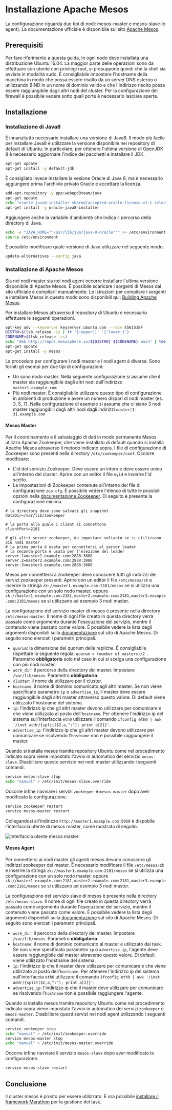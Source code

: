 # Installazione Apache Mesos
La configurazione riguarda due tipi di nodi: mesos-master e mesos-slave (o agent). La documentazione ufficiale è disponibile sul sito
[Apache Mesos](http://mesos.apache.org/).

## Prerequisiti
Per fare riferimento a questa guida, in ogni nodo deve installata una distribuzione Ubuntu 16.04.
La maggior parte delle operazioni sono da effettuare con utente con privilegi root, si presuppone quindi che la shell sia avviata in modalità sudo.
È consigliabile impostare l'hostname della macchina in modo che possa essere risolto da un server DNS esterno o utilizzando BIND in un nome di dominio valido
e che l'indirizzo risolto possa essere raggiungibile dagli altri nodi del cluster.
Per la configurazione del firewall è possibile vedere sotto quali porte è necessario lasciare aperte.

## Installazione

### Installazione di Java8
È innanzitutto necessario installare una versione di Java8. Il modo più facile per installare Java8 è utilizzare la versione disponibile nei repository di
default di Ubuntu. In particolare, per ottenere l'ultima versione di OpenJDK 8 è necessario aggiornare l'indice dei pacchetti e installare il JDK.
```bash
apt-get update
apt-get install -y default-jdk
```
È consigliato invece installare la vesione Oracle di Java 8, ma è necessario aggiungere prima l'archivio privato Oracle e accettare la licenza.
```bash
add-apt-repository -y ppa:webupd8team/java
apt-get update
echo "oracle-java8-installer shared/accepted-oracle-license-v1-1 select true" | debconf-set-selections
apt-get install -y oracle-java8-installer
```
Aggiungere anche la variabile d'ambiente che indica il percorso della directory di Java.
```bash
echo -e "JAVA_HOME=""/usr/lib/jvm/java-8-oracle""" >> /etc/environment
source /etc/environment
```
È possibile modificare quale versione di Java utilizzare nel seguente modo.
```bash
update-alternatives --config java
```

### Installazione di Apache Mesos

Sia nei nodi master sia nei nodi agent occorre installare l'ultima versione disponibile di Apache Mesos.
È possibile scaricare i sorgenti di Mesos dal sito ufficiale e compilarli manualmente. Le istruzioni per compilare i sorgenti e installare Mesos in questo modo
sono disponibili qui: [Building Apache Mesos](http://mesos.apache.org/documentation/latest/building/).

Per installare Mesos attraverso il repository di Ubuntu è necessario effettuare le seguenti operazioni.
```bash
apt-key adv --keyserver keyserver.ubuntu.com --recv E56151BF
DISTRO=$(lsb_release -is | tr '[:upper:]' '[:lower:]')
CODENAME=$(lsb_release -cs)
echo "deb http://repos.mesosphere.io/${DISTRO} ${CODENAME} main" | tee /etc/apt/sources.list.d/mesosphere.list
apt-get update
apt-get install -y mesos
```

La procedura per configurare i nodi master e i nodi agent è diversa. Sono forniti gli esempi per due tipi di configurazioni:
* Un sono nodo master. Nella seguente configurazione si assume che il master sia raggiungibile dagli altri nodi dall'indirizzo `master1.example.com`
* Più nodi master. È consigliabile utilizzare questo tipo di configurazione in ambienti di produzione e avere un numero dispari di nodi master (es. 3, 5, 7).
  Nella configurazione di esempio si assume che ci siano 3 nodi master raggiungibili dagli altri nodi dagli indirizzi `master[1-3].example.com`

#### Mesos Master
Per il coordinamento e il salvataggio di dati in modo permanente Mesos utilizza Apache Zookeeper, che viene installato di default quando si installa Apache
Mesos attraverso il metodo indicato sopra. I file di configurazione di Zookeeper sono presenti nella directory `/etc/zookeeper/conf`.
Occorre modificare:
* L'id del servizio Zookeeper. Deve essere un intero e deve essere unico all'interno del cluster. Aprire con un editor il file `myid` e inserire l'id scelto.
* Le impostazioni di Zookeeper contenute all'interno del file di configurazione `zoo.cfg`. È possibile vedere l'elenco di tutte le possibili opzioni nella
  [documentazione Zookeeper](http://hadoop.apache.org/zookeeper/docs/current/zookeeperAdmin.html). Di seguito è presente la configurazione minima.
```
# la directory dove sono salvati gli snapshot
dataDir=/var/lib/zookeeper

# la porta alla quale i client si connettono
clientPort=2181

# gli altri server zookeeper, da impostare soltanto se si utilizzano più nodi master
# la prima porta è usata per connettersi al server leader
# la seconda porta è usata per l'elezione del leader
server.1=master1.example.com:2888:3888
server.2=master2.example.com:2888:3888
server.3=master3.example.com:2888:3888
```

Mesos per connettersi a zookeeper deve conoscere tutti gli indirizzi dei servizi zookeeper presenti. Aprire con un editor il file `/etc/mesos/zk` e inserire
la stringa `zk://master1.example.com:2181/mesos` se si utilizza una configurazione con un solo nodo master, oppure
`zk://master1.example.com:2181,master2.example.com:2181,master3.example.com:2181/mesos` se si utilizzano ad esempio 3 nodi master.

La configurazione del servizio master di mesos è presente nella directory `/etc/mesos-master`. Il nome di ogni file creato in questa directory verrà passato
come argomento durante l'esecuzione del servizio, mentre il contenuto viene passato come valore. È possibile vedere la lista degli argomenti disponibili sulla
[documentazione](http://mesos.apache.org/documentation/latest/configuration/master/) sul sito di Apache Mesos. Di seguito sono elencati i parametri principali.
* `quorum`: la dimensione del quorum delle repliche. È consigliabile rispettare la seguente regola: `quorum > (number of masters)/2 `. Parametro **obbligatorio**
  solo nel caso in cui si scelga una configurazione con più nodi master.
* `work_dir`: il percorso della directory del master. Impostare `/var/lib/mesos`. Parametro  **obbligatorio**.
* `cluster`: il nome da utilizzare per il cluster.
* `hostname`: il nome di dominio comunicato agli altri master. Se non viene specificato parametro `ip` o `advertise_ip`, il master deve essere raggiungibile
  dagli altri master attraverso questo valore. Di default viene utilizzato l'hostname del sistema.
* `ip`: l'indirizzo ip che gli altri master devono utilizzare per comunicare e che viene utilizzato al posto dell'`hostname`. Per ottenere l'indirizzo ip del
  sistema sull'interfaccia `eth0` utilizzare il comando `ifconfig eth0 | awk '/inet addr/{split($2,a,":"); print a[2]}'`.
* `advertise_ip`: l'indirizzo ip che gli altri master devono utilizzare per comunicare se risolvendo l'`hostname` non è possibile raggiungere il master.

Quando si installa mesos tramite repository Ubuntu come nel procedimento indicato sopra viene impostato l'avvio in automatico del servizio `mesos-slave`.
Disabilitare questo servizio nei nodi master utilizzando i seguenti comandi.
```bash
service mesos-slave stop
echo "manual" > /etc/init/mesos-slave.override
```

Occorre infine riavviare i servizi `zookeeper` e `mesos-master` dopo aver modificato la configurazione.
```bash
service zookeeper restart
service mesos-master restart
```

Collegandosi all'indirizzo `http://master1.example.com:5050` è dispobile l'interfaccia utente di mesos master, come mostrata di seguito.

![Interfaccia utente mesos master](https://i.imgur.com/O69r0S4.png)

#### Mesos Agent
Per connettersi ai nodi master gli agenti mesos devono conoscere gli indirizzi zookeeper dei master. È necessario modificare il file `/etc/mesos/zk` e inserire
la stringa `zk://master1.example.com:2181/mesos` se si utilizza una configurazione con un solo nodo master, oppure
`zk://master1.example.com:2181,master2.example.com:2181,master3.example.com:2181/mesos` se si utilizzano ad esempio 3 nodi master.

La configurazione del servizio slave di mesos è presente nella directory `/etc/mesos-slave`. Il nome di ogni file creato in questa directory verrà passato
come argomento durante l'esecuzione del servizio, mentre il contenuto viene passato come valore. È possibile vedere la lista degli argomenti disponibili sulla
[documentazione](http://mesos.apache.org/documentation/latest/configuration/master/) sul sito di Apache Mesos. Di seguito sono elencati i parametri principali.
* `work_dir`: il percorso della directory del master. Impostare `/var/lib/mesos`. Parametro  **obbligatorio**.
* `hostname`: il nome di dominio comunicato al master e utilizzato dai task. Se non viene specificato parametro `ip` o `advertise_ip`, l'agente deve essere
  raggiungibile dal master attraverso questo valore. Di default viene utilizzato l'hostname del sistema.
* `ip`: l'indirizzo ip che il master deve utilizzare per comunicare e che viene utilizzato al posto dell'`hostname`. Per ottenere l'indirizzo ip del sistema
  sull'interfaccia `eth0` utilizzare il comando `ifconfig eth0 | awk '/inet addr/{split($2,a,":"); print a[2]}'`.
* `advertise_ip`: l'indirizzo ip che il master deve utilizzare per comunicare se risolvendo l'`hostname` non è possibile raggiungere l'agente.

Quando si installa mesos tramite repository Ubuntu come nel procedimento indicato sopra viene impostato l'avvio in automatico dei servizi `zookeeper` e
`mesos-master`. Disabilitare questi servizi nei nodi agent utilizzando i seguenti comandi.
```bash
service zookeeper stop
echo "manual" > /etc/init/zookeeper.override
service mesos-master stop
echo "manual" > /etc/init/mesos-master.override
```

Occorre infine riavviare il servizio `mesos-slave` dopo aver modificato la configurazione.
```bash
service mesos-slave restart
```

## Conclusione
Il cluster mesos è pronto per essere utilizzato. È ora possibile [installare il framework Marathon](docs/it/installazione_marathon.md) per la gestione dei task.

